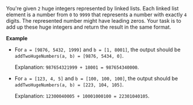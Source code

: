 You're given `2` huge integers represented by linked lists. Each linked list element is a number from `0` to `9999` that represents a number with exactly `4` digits. The represented number might have leading zeros. Your task is to add up these huge integers and return the result in the same format.

**Example**

 * For `a = [9876, 5432, 1999]` and `b = [1, 8001]`, the output should be
   `addTwoHugeNumbers(a, b) = [9876, 5434, 0]`.

   Explanation: `987654321999 + 18001 = 987654340000`.

 * For `a = [123, 4, 5]` and `b = [100, 100, 100]`, the output should be
   `addTwoHugeNumbers(a, b) = [223, 104, 105]`.

   Explanation: `12300040005 + 10001000100 = 22301040105`.